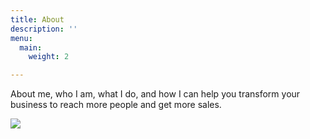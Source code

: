 ```yaml
---
title: About
description: ''
menu:
  main:
    weight: 2

---
```

About me, who I am, what I do, and how I can help you transform your business to reach more people and get more sales.

![](/images/post/post-1.jpg)